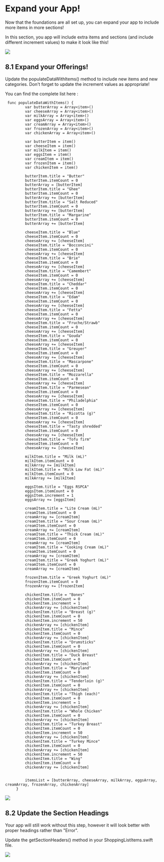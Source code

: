 # Expand your App!

Now that the foundations are all set up, you can expand your app to include more items in more sections! 

In this section, you app will include extra items and sections (and include different increment values) to make it look like this!

![][64]

[64]: images/ltc-shopping-order-v1/expand-your-app-.png

## 8.1 Expand your Offerings!

Update the populateDataWithItems() method to include new items and new categories. Don't forget to update the increment values as appropriate!



You can find the complete list here : 

     func populateDataWithItems() {
             var butterArray = Array<item>()
             var cheeseArray = Array<item>()
             var milkArray = Array<item>()
             var eggsArray = Array<item>()
             var creamArray = Array<item>()
             var frozenArray = Array<item>()
             var chickenArray = Array<item>()
             
             var butterItem = item()
             var cheeseItem = item()
             var milkItem = item()
             var eggsItem = item()
             var creamItem = item()
             var frozenItem = item()
             var chickenItem = item()
             
             butterItem.title = "Butter"
             butterItem.itemCount = 0
             butterArray = [butterItem]
             butterItem.title = "Ghee"
             butterItem.itemCount = 0
             butterArray += [butterItem]
             butterItem.title = "Salt Reduced"
             butterItem.itemCount = 0
             butterArray += [butterItem]
             butterItem.title = "Margarine"
             butterItem.itemCount = 0
             butterArray += [butterItem]
             
             cheeseItem.title = "Blue"
             cheeseItem.itemCount = 0
             cheeseArray += [cheeseItem]
             cheeseItem.title = "Bocconcini"
             cheeseItem.itemCount = 0
             cheeseArray += [cheeseItem]
             cheeseItem.title = "Brie"
             cheeseItem.itemCount = 0
             cheeseArray += [cheeseItem]
             cheeseItem.title = "Camembert"
             cheeseItem.itemCount = 0
             cheeseArray += [cheeseItem]
             cheeseItem.title = "Cheddar"
             cheeseItem.itemCount = 0
             cheeseArray += [cheeseItem]
             cheeseItem.title = "Edam"
             cheeseItem.itemCount = 0
             cheeseArray += [cheeseItem]
             cheeseItem.title = "Fetta"
             cheeseItem.itemCount = 0
             cheeseArray += [cheeseItem]
             cheeseItem.title = "Fruche/Strawb"
             cheeseItem.itemCount = 0
             cheeseArray += [cheeseItem]
             cheeseItem.title = "Gouda"
             cheeseItem.itemCount = 0
             cheeseArray += [cheeseItem]
             cheeseItem.title = "Greuyer"
             cheeseItem.itemCount = 0
             cheeseArray += [cheeseItem]
             cheeseItem.title = "Mascarpone"
             cheeseItem.itemCount = 0
             cheeseArray += [cheeseItem]
             cheeseItem.title = "Mozzarella"
             cheeseItem.itemCount = 0
             cheeseArray += [cheeseItem]
             cheeseItem.title = "Parmesean"
             cheeseItem.itemCount = 0
             cheeseArray += [cheeseItem]
             cheeseItem.title = "Philadelphia"
             cheeseItem.itemCount = 0
             cheeseArray += [cheeseItem]
             cheeseItem.title = "Ricotta (g)"
             cheeseItem.itemCount = 0
             cheeseArray += [cheeseItem]
             cheeseItem.title = "Tasty shredded"
             cheeseItem.itemCount = 0
             cheeseArray += [cheeseItem]
             cheeseItem.title = "Tofu firm"
             cheeseItem.itemCount = 0
             cheeseArray += [cheeseItem]
             
             milkItem.title = "Milk (mL)"
             milkItem.itemCount = 0
             milkArray += [milkItem]
             milkItem.title = "Milk Low Fat (mL)"
             milkItem.itemCount = 0
             milkArray += [milkItem]
             
             eggsItem.title = "Eggs RSPCA"
             eggsItem.itemCount = 0
             eggsItem.increment = 1
             eggsArray += [eggsItem]
             
             creamItem.title = "Lite Cream (mL)"
             creamItem.itemCount = 0
             creamArray += [creamItem]
             creamItem.title = "Sour Cream (mL)"
             creamItem.itemCount = 0
             creamArray += [creamItem]
             creamItem.title = "Thick Cream (mL)"
             creamItem.itemCount = 0
             creamArray += [creamItem]
             creamItem.title = "Cooking Cream (mL)"
             creamItem.itemCount = 0
             creamArray += [creamItem]
             creamItem.title = "Greek Yoghurt (mL)"
             creamItem.itemCount = 0
             creamArray += [creamItem]
             
             frozenItem.title = "Greek Yoghurt (mL)"
             frozenItem.itemCount = 0
             frozenArray += [frozenItem]
             
             chickenItem.title = "Bones"
             chickenItem.itemCount = 0
             chickenItem.increment = 1
             chickenArray += [chickenItem]
             chickenItem.title = "Breast (g)"
             chickenItem.itemCount = 0
             chickenItem.increment = 50
             chickenArray += [chickenItem]
             chickenItem.title = "Mince"
             chickenItem.itemCount = 0
             chickenArray += [chickenItem]
             chickenItem.title = "Drumsticks"
             chickenItem.itemCount = 0
             chickenArray += [chickenItem]
             chickenItem.title = "Duck Breast"
             chickenItem.itemCount = 0
             chickenArray += [chickenItem]
             chickenItem.title = "Maryland"
             chickenItem.itemCount = 0
             chickenArray += [chickenItem]
             chickenItem.title = "Tenderloin (g)"
             chickenItem.itemCount = 0
             chickenArray += [chickenItem]
             chickenItem.title = "Thigh (each)"
             chickenItem.itemCount = 0
             chickenItem.increment = 1
             chickenArray += [chickenItem]
             chickenItem.title = "Whole Chicken"
             chickenItem.itemCount = 0
             chickenArray += [chickenItem]
             chickenItem.title = "Turkey Breast"
             chickenItem.itemCount = 0
             chickenItem.increment = 50
             chickenArray += [chickenItem]
             chickenItem.title = "Turkey Mince"
             chickenItem.itemCount = 0
             chickenArray += [chickenItem]
             chickenItem.increment = 50
             chickenItem.title = "Wing"
             chickenItem.itemCount = 0
             chickenArray += [chickenItem]
             
             
             itemsList = [butterArray, cheeseArray, milkArray, eggsArray, creamArray, frozenArray, chickenArray]
         }

![][65]

[65]: images/ltc-shopping-order-v1/expand-your-offerings-.png

## 8.2 Update the Section Headings

Your app will still work without this step, however it will look better with proper headings rather than "Error".

Update the getSectionHeaders() method in your ShoppingListItems.swift file.

![][66]

[66]: images/ltc-shopping-order-v1/update-the-section-headings.png
